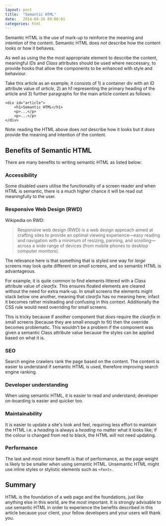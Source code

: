 ```yaml
---
layout: post
title:  "Semantic HTML"
date:   2014-09-26 09:00:01
categories: html
---
```


Semantic HTML is the use of mark-up to reinforce the meaning and *intention* of the content. Semantic HTML does *not* describe how the content looks or how it behaves.

As well as using the the most appropriate element to describe the content, meaningful *IDs* and *Class* attributes should be used where neccessary, to provide hooks that allow the components to be enhanced with style and behaviour.

Take this article as an example; it consists of 1) a container div with an ID attribute value of *article*, 2) an h1 representing the primary heading of the article and 3) further paragraphs for the main article content as follows:

	<div id="article">
		<h1>Semantic HTML</h1>
		<p>...</p>
		<p>...</p>
	</div>

Note: reading the HTML above does *not* describe how it looks but it *does* provide the meaning and intention of the content.

## Benefits of Semantic HTML

There are many benefits to writing semantic HTML as listed below:

### Accessibility

Some disabled users utilise the functionality of a screen reader and when HTML is semantic, there is a much higher chance it will be read out meaningfully to the user.

### Responsive Web Design (RWD)

Wikipedia on RWD:

> Responsive web design (RWD) is a web design approach aimed at crafting sites to provide an optimal viewing experience—easy reading and navigation with a minimum of resizing, panning, and scrolling—across a wide range of devices (from mobile phones to desktop computer monitors).

The relevance here is that something that is styled one way for *large* screens may look quite different on *small* screens, and so semantic HTML is advantageous.

For example, it is quite common to find elements littered with a Class attribute value of *clearfix*. This ensures floated elements are cleared without the need for extra mark-up. In small screens the elements might stack below one another, meaning that *clearfix* has no meaning here; infact it becomes rather misleading and confusing in this context. Additionally the CSS rule would need overriding for small screens.

This is tricky because if another component that *does* require the *clearfix* in small screens (because they are small enough to fit) then the override becomes problematic. This wouldn't be a problem if the component was given a semantic Class attribute value because the styles can be applied based on what it is.

### SEO

Search engine crawlers rank the page based on the content. The content is easier to understand if semantic HTML is used, therefore improving search engine ranking.

### Developer understanding

When using semantic HTML, it is easier to read and understand; developer on-boarding is easier and quicker too.

### Maintainability

It is easier to update a site's look and feel, requiring less effort to maintain the HTML i.e. a *heading* is always a *heading* no matter what it looks like; if the colour is changed from red to black, the HTML will not need updating.

### Performance

The last and most minor benefit is that of performance, as the page weight is likely to be smaller when using semantic HTML. Unsemantic HTML might use inline styles or stylistic elements such as `<font>`.

## Summary

HTML is the foundation of a web page and the foundations, just like anything else in this world, are the *most* important. It is strongly advisable to use semantic HTML in order to experience the benefits described in this article because your client, your fellow developers and your users will thank you.
